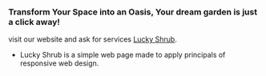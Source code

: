 ### <b>Transform Your Space into an Oasis, Your dream garden is just a click away! </b> <br>
visit our website and ask for services [Lucky Shrub](https://lucky-shrub-garden-design.on.drv.tw/www.luckyshrub.com/).
* Lucky Shrub is a simple web page made to apply principals of responsive web design.
